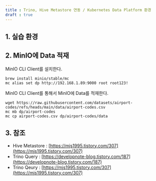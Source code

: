 ```yaml
---
title : Trino, Hive Metastore 연동 / Kubernetes Data Platform 환경
draft : true
---
```


## 1. 실습 환경

## 2. MinIO에 Data 적재

MinIO CLI Client를 설치한다.

```shell
brew install minio/stable/mc
mc alias set dp http://192.168.1.89:9000 root root123!
```

MinIO CLI Client를 통해서 MinIO에 Data를 적재한다.

```shell
wget https://raw.githubusercontent.com/datasets/airport-codes/refs/heads/main/data/airport-codes.csv
mc mb dp/airport-codes
mc cp airport-codes.csv dp/airport-codes/data
```

## 3. 참조

* Hive Metastore : [https://mjs1995.tistory.com/307](https://mjs1995.tistory.com/307)
* Trino Query : [https://developnote-blog.tistory.com/187](https://developnote-blog.tistory.com/187)
* Trino Qeury : [https://mjs1995.tistory.com/307](https://mjs1995.tistory.com/307)
